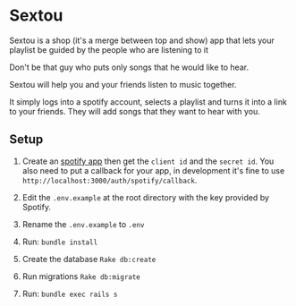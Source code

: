 # Sextou


Sextou is a shop (it's a merge between top and show) app that lets your playlist be guided by the people who are listening to it


Don't be that guy who puts only songs that he would like to hear.

Sextou will help you and your friends listen to music together.

It simply logs into a spotify account, selects a playlist and turns it into a link to your friends. They will add songs that they want to hear with you.


## Setup

1. Create an [spotify app](https://developer.spotify.com/my-applications/#!/applications/create) then get the `client id` and the `secret id`. You also need to put a callback for your app, in development it's fine to use `http://localhost:3000/auth/spotify/callback`.

2. Edit the `.env.example` at the root directory with the key provided by Spotify.

3. Rename the `.env.example` to `.env`

4. Run: `bundle install`

5. Create the database `Rake db:create`

6. Run migrations `Rake db:migrate`

5. Run: `bundle exec rails s`
